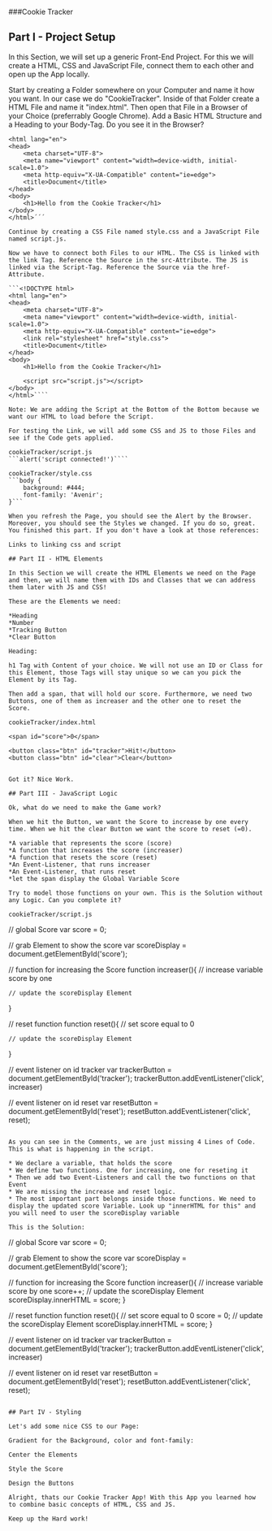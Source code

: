 ###Cookie Tracker

## Part I - Project Setup

In this Section, we will set up a generic Front-End Project. For this we will create a HTML, CSS and JavaScript File, connect them to each other and open up the App locally.

Start by creating a Folder somewhere on your Computer and name it how you want. In our case we do "CookieTracker". Inside of that Folder create a HTML File and name it "index.html". Then open that File in a Browser of your Choice (preferrably Google Chrome). Add a Basic HTML Structure and a Heading to your Body-Tag. Do you see it in the Browser? 


```<!DOCTYPE html>
<html lang="en">
<head>
    <meta charset="UTF-8">
    <meta name="viewport" content="width=device-width, initial-scale=1.0">
    <meta http-equiv="X-UA-Compatible" content="ie=edge">
    <title>Document</title>
</head>
<body>
    <h1>Hello from the Cookie Tracker</h1>
</body>
</html>´´´

Continue by creating a CSS File named style.css and a JavaScript File named script.js.

Now we have to connect both Files to our HTML. The CSS is linked with the link Tag. Reference the Source in the src-Attribute. The JS is linked via the Script-Tag. Reference the Source via the href-Attribute.

```<!DOCTYPE html>
<html lang="en">
<head>
    <meta charset="UTF-8">
    <meta name="viewport" content="width=device-width, initial-scale=1.0">
    <meta http-equiv="X-UA-Compatible" content="ie=edge">
    <link rel="stylesheet" href="style.css">
    <title>Document</title>
</head>
<body>
    <h1>Hello from the Cookie Tracker</h1>

    <script src="script.js"></script>
</body>
</html>````

Note: We are adding the Script at the Bottom of the Bottom because we want our HTML to load before the Script.

For testing the Link, we will add some CSS and JS to those Files and see if the Code gets applied.

cookieTracker/script.js
```alert('script connected!')````

cookieTracker/style.css
```body {
    background: #444;
    font-family: 'Avenir';
}```

When you refresh the Page, you should see the Alert by the Browser. Moreover, you should see the Styles we changed. If you do so, great. You finished this part. If you don't have a look at those references:

Links to linking css and script

## Part II - HTML Elements

In this Section we will create the HTML Elements we need on the Page and then, we will name them with IDs and Classes that we can address them later with JS and CSS!

These are the Elements we need: 

*Heading
*Number
*Tracking Button
*Clear Button

Heading: 

h1 Tag with Content of your choice. We will not use an ID or Class for this Element, those Tags will stay unique so we can you pick the Element by its Tag.

Then add a span, that will hold our score. Furthermore, we need two Buttons, one of them as increaser and the other one to reset the Score.

cookieTracker/index.html
```
    <span id="score">0</span>

    <button class="btn" id="tracker">Hit!</button>
    <button class="btn" id="clear">Clear</button>
```

Got it? Nice Work.

## Part III - JavaScript Logic

Ok, what do we need to make the Game work?

When we hit the Button, we want the Score to increase by one every time. When we hit the clear Button we want the score to reset (=0).

*A variable that represents the score (score)
*A function that increases the score (increaser)
*A function that resets the score (reset)
*An Event-Listener, that runs increaser
*An Event-Listener, that runs reset
*let the span display the Global Variable Score

Try to model those functions on your own. This is the Solution without any Logic. Can you complete it?

cookieTracker/script.js
```
// global Score 
var score = 0;

// grab Element to show the score
var scoreDisplay = document.getElementById('score');


// function for increasing the Score
function increaser(){
    // increase variable score by one

    // update the scoreDisplay Element
    
}

// reset function
function reset(){
    // set score equal to 0

    // update the scoreDisplay Element

}

// event listener on id tracker
var trackerButton = document.getElementById('tracker');
trackerButton.addEventListener('click', increaser)

// event listener on id reset
var resetButton = document.getElementById('reset');
resetButton.addEventListener('click', reset);
```

As you can see in the Comments, we are just missing 4 Lines of Code.
This is what is happening in the script. 

* We declare a variable, that holds the score
* We define two functions. One for increasing, one for reseting it
* Then we add two Event-Listeners and call the two functions on that Event
* We are missing the increase and reset logic. 
* The most important part belongs inside those functions. We need to display the updated score Variable. Look up "innerHTML for this" and you will need to user the scoreDisplay variable

This is the Solution:

```
// global Score 
var score = 0;

// grab Element to show the score
var scoreDisplay = document.getElementById('score');


// function for increasing the Score
function increaser(){
    // increase variable score by one
    score++;
    // update the scoreDisplay Element
    scoreDisplay.innerHTML = score;
}

// reset function
function reset(){
    // set score equal to 0
    score = 0;
    // update the scoreDisplay Element
    scoreDisplay.innerHTML = score;
}

// event listener on id tracker
var trackerButton = document.getElementById('tracker');
trackerButton.addEventListener('click', increaser)

// event listener on id reset
var resetButton = document.getElementById('reset');
resetButton.addEventListener('click', reset);
```

## Part IV - Styling

Let's add some nice CSS to our Page:

Gradient for the Background, color and font-family:

Center the Elements

Style the Score

Design the Buttons

Alright, thats our Cookie Tracker App! With this App you learned how to combine basic concepts of HTML, CSS and JS.

Keep up the Hard work!




